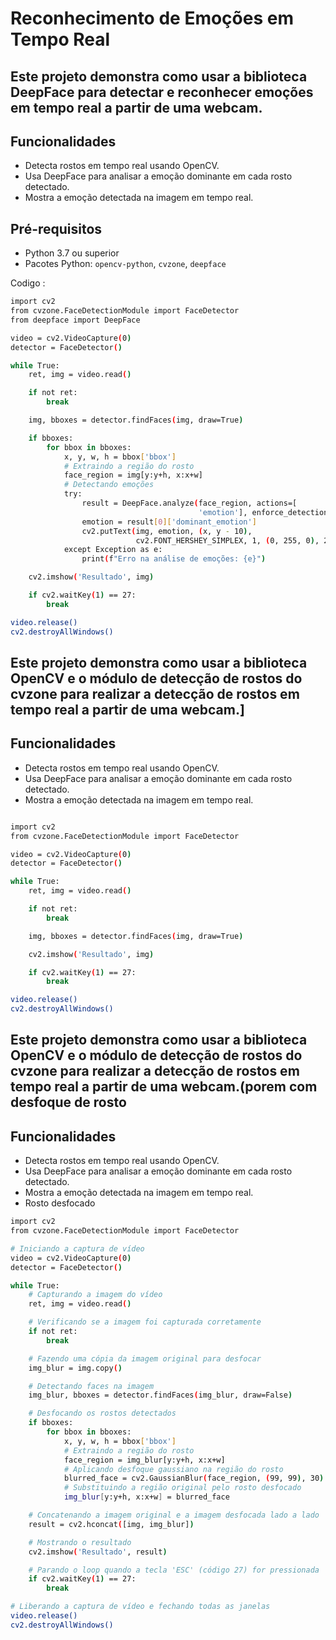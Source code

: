 # Reconhecimento de Emoções em Tempo Real

## Este projeto demonstra como usar a biblioteca DeepFace para detectar e reconhecer emoções em tempo real a partir de uma webcam.

## Funcionalidades

- Detecta rostos em tempo real usando OpenCV.
- Usa DeepFace para analisar a emoção dominante em cada rosto detectado.
- Mostra a emoção detectada na imagem em tempo real.

## Pré-requisitos

- Python 3.7 ou superior
- Pacotes Python: `opencv-python`, `cvzone`, `deepface`

Codigo :
````bash
import cv2
from cvzone.FaceDetectionModule import FaceDetector
from deepface import DeepFace

video = cv2.VideoCapture(0)
detector = FaceDetector()

while True:
    ret, img = video.read()

    if not ret:
        break

    img, bboxes = detector.findFaces(img, draw=True)

    if bboxes:
        for bbox in bboxes:
            x, y, w, h = bbox['bbox']
            # Extraindo a região do rosto
            face_region = img[y:y+h, x:x+w]
            # Detectando emoções
            try:
                result = DeepFace.analyze(face_region, actions=[
                                          'emotion'], enforce_detection=False)
                emotion = result[0]['dominant_emotion']
                cv2.putText(img, emotion, (x, y - 10),
                            cv2.FONT_HERSHEY_SIMPLEX, 1, (0, 255, 0), 2, cv2.LINE_AA)
            except Exception as e:
                print(f"Erro na análise de emoções: {e}")

    cv2.imshow('Resultado', img)

    if cv2.waitKey(1) == 27:
        break

video.release()
cv2.destroyAllWindows()
````


## Este projeto demonstra como usar a biblioteca OpenCV e o módulo de detecção de rostos do cvzone para realizar a detecção de rostos em tempo real a partir de uma webcam.]


## Funcionalidades

- Detecta rostos em tempo real usando OpenCV.
- Usa DeepFace para analisar a emoção dominante em cada rosto detectado.
- Mostra a emoção detectada na imagem em tempo real.

  
````bash

import cv2
from cvzone.FaceDetectionModule import FaceDetector

video = cv2.VideoCapture(0)
detector = FaceDetector()

while True:
    ret, img = video.read()

    if not ret:
        break

    img, bboxes = detector.findFaces(img, draw=True)

    cv2.imshow('Resultado', img)

    if cv2.waitKey(1) == 27:
        break

video.release()
cv2.destroyAllWindows()
````
## Este projeto demonstra como usar a biblioteca OpenCV e o módulo de detecção de rostos do cvzone para realizar a detecção de rostos em tempo real a partir de uma webcam.(porem com desfoque de rosto


## Funcionalidades

- Detecta rostos em tempo real usando OpenCV.
- Usa DeepFace para analisar a emoção dominante em cada rosto detectado.
- Mostra a emoção detectada na imagem em tempo real.
- Rosto desfocado
  
````bash
import cv2
from cvzone.FaceDetectionModule import FaceDetector

# Iniciando a captura de vídeo
video = cv2.VideoCapture(0)
detector = FaceDetector()

while True:
    # Capturando a imagem do vídeo
    ret, img = video.read()

    # Verificando se a imagem foi capturada corretamente
    if not ret:
        break

    # Fazendo uma cópia da imagem original para desfocar
    img_blur = img.copy()

    # Detectando faces na imagem
    img_blur, bboxes = detector.findFaces(img_blur, draw=False)

    # Desfocando os rostos detectados
    if bboxes:
        for bbox in bboxes:
            x, y, w, h = bbox['bbox']
            # Extraindo a região do rosto
            face_region = img_blur[y:y+h, x:x+w]
            # Aplicando desfoque gaussiano na região do rosto
            blurred_face = cv2.GaussianBlur(face_region, (99, 99), 30)
            # Substituindo a região original pelo rosto desfocado
            img_blur[y:y+h, x:x+w] = blurred_face

    # Concatenando a imagem original e a imagem desfocada lado a lado
    result = cv2.hconcat([img, img_blur])

    # Mostrando o resultado
    cv2.imshow('Resultado', result)

    # Parando o loop quando a tecla 'ESC' (código 27) for pressionada
    if cv2.waitKey(1) == 27:
        break

# Liberando a captura de vídeo e fechando todas as janelas
video.release()
cv2.destroyAllWindows()
````

